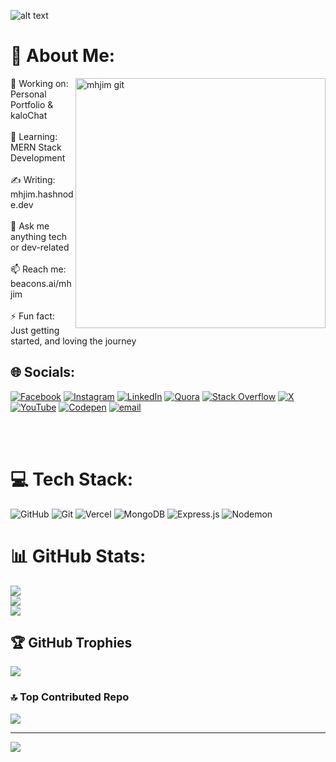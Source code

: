 ![alt text](https://i.ibb.co.com/ySFRgry/MH-Jim.gif)
# 💫 About Me:
<img align='right' alt='mhjim git' width="400px" src="https://cdn.myportfolio.com/2fcfcb103788251450a8304378dffded/65198b6e-e407-4c8f-8500-6768cb35a76c_car_1x1.gif?h=cf2ee241356101c627e3efd748d598c0">



🔨 Working on: Personal Portfolio & kaloChat<br><br>🌱 Learning: MERN Stack Development<br><br>✍️ Writing: mhjim.hashnode.dev<br><br>💬 Ask me anything tech or dev-related<br><br>📫 Reach me: beacons.ai/mhjim<br><br>⚡ Fun fact: Just getting started, and loving the journey


## 🌐 Socials:
[![Facebook](https://img.shields.io/badge/Facebook-%231877F2.svg?logo=Facebook&logoColor=white)](https://facebook.com/@me.mhjim) [![Instagram](https://img.shields.io/badge/Instagram-%23E4405F.svg?logo=Instagram&logoColor=white)](https://instagram.com/@me.mhjim) [![LinkedIn](https://img.shields.io/badge/LinkedIn-%230077B5.svg?logo=linkedin&logoColor=white)](https://linkedin.com/in/@mehedi-h-jim) [![Quora](https://img.shields.io/badge/Quora-%23B92B27.svg?logo=Quora&logoColor=white)](https://quora.com/profile/@Mehedi-Hasan-Jim-2) [![Stack Overflow](https://img.shields.io/badge/-Stackoverflow-FE7A16?logo=stack-overflow&logoColor=white)](https://stackoverflow.com/users/@mehedi-hasan-jim) [![X](https://img.shields.io/badge/X-black.svg?logo=X&logoColor=white)](https://x.com/@mhjiminfo) [![YouTube](https://img.shields.io/badge/YouTube-%23FF0000.svg?logo=YouTube&logoColor=white)](https://youtube.com/@@Eng_Jim) [![Codepen](https://img.shields.io/badge/Codepen-000000?logo=codepen&logoColor=white)](https://codepen.io/@Mehedi-Hasan-Jim) [![email](https://img.shields.io/badge/Email-D14836?logo=gmail&logoColor=white)](mailto:mhjim.info@gmail.com) 


</br></br>


# 💻 Tech Stack:
![GitHub](https://img.shields.io/badge/github-%23121011.svg?style=flat&logo=github&logoColor=white) ![Git](https://img.shields.io/badge/git-%23F05033.svg?style=flat&logo=git&logoColor=white) ![Vercel](https://img.shields.io/badge/vercel-%23000000.svg?style=flat&logo=vercel&logoColor=white) ![MongoDB](https://img.shields.io/badge/MongoDB-%234ea94b.svg?style=flat&logo=mongodb&logoColor=white) ![Express.js](https://img.shields.io/badge/express.js-%23404d59.svg?style=flat&logo=express&logoColor=%2361DAFB) ![Nodemon](https://img.shields.io/badge/NODEMON-%23323330.svg?style=flat&logo=nodemon&logoColor=%BBDEAD)
# 📊 GitHub Stats:
![](https://github-readme-stats.vercel.app/api?username=mehedihjim&theme=dark&hide_border=false&include_all_commits=true&count_private=false)<br/>
![](https://nirzak-streak-stats.vercel.app/?user=mehedihjim&theme=dark&hide_border=false)<br/>
![](https://github-readme-stats.vercel.app/api/top-langs/?username=mehedihjim&theme=dark&hide_border=false&include_all_commits=true&count_private=false&layout=compact)

## 🏆 GitHub Trophies
![](https://github-profile-trophy.vercel.app/?username=mehedihjim&theme=radical&no-frame=false&no-bg=true&margin-w=4)

### 🔝 Top Contributed Repo
![](https://github-contributor-stats.vercel.app/api?username=mehedihjim&limit=5&theme=dark&combine_all_yearly_contributions=true)

---
[![](https://visitcount.itsvg.in/api?id=mehedihjim&icon=9&color=0)](https://visitcount.itsvg.in)

<!-- Proudly created with GPRM ( https://gprm.itsvg.in ) -->
